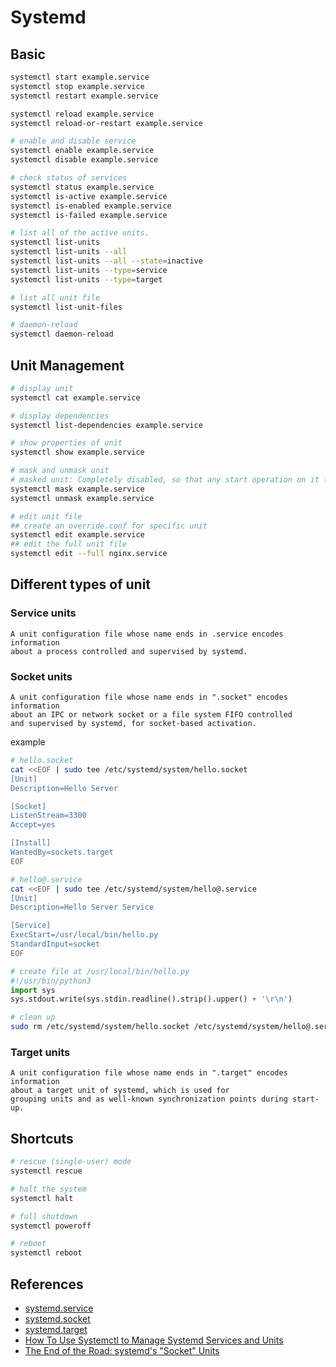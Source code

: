 # Systemd



## Basic

```bash
systemctl start example.service
systemctl stop example.service
systemctl restart example.service

systemctl reload example.service
systemctl reload-or-restart example.service

# enable and disable service
systemctl enable example.service
systemctl disable example.service

# check status of services
systemctl status example.service
systemctl is-active example.service
systemctl is-enabled example.service
systemctl is-failed example.service

# list all of the active units.
systemctl list-units
systemctl list-units --all
systemctl list-units --all --state=inactive
systemctl list-units --type=service
systemctl list-units --type=target

# list all unit file
systemctl list-unit-files

# daemon-reload
systemctl daemon-reload

```



## Unit Management

```bash
# display unit
systemctl cat example.service

# display dependencies
systemctl list-dependencies example.service

# show properties of unit
systemctl show example.service

# mask and unmask unit
# masked unit: Completely disabled, so that any start operation on it fails
systemctl mask example.service
systemctl unmask example.service

# edit unit file
## create an override.conf for specific unit
systemctl edit example.service
## edit the full unit file
systemctl edit --full nginx.service

```



## Different types of unit

### Service units

```
A unit configuration file whose name ends in .service encodes information
about a process controlled and supervised by systemd.
```

### Socket units

```
A unit configuration file whose name ends in ".socket" encodes information
about an IPC or network socket or a file system FIFO controlled
and supervised by systemd, for socket-based activation.
```

example

```bash
# hello.socket
cat <<EOF | sudo tee /etc/systemd/system/hello.socket
[Unit]
Description=Hello Server

[Socket]
ListenStream=3300
Accept=yes

[Install]
WantedBy=sockets.target
EOF
```

```bash
# hello@.service
cat <<EOF | sudo tee /etc/systemd/system/hello@.service
[Unit]
Description=Hello Server Service

[Service]
ExecStart=/usr/local/bin/hello.py
StandardInput=socket
EOF
```

```python
# create file at /usr/local/bin/hello.py
#!/usr/bin/python3
import sys
sys.stdout.write(sys.stdin.readline().strip().upper() + '\r\n')
```

```bash
# clean up
sudo rm /etc/systemd/system/hello.socket /etc/systemd/system/hello@.service /usr/local/bin/hello.py
```

### Target units

```
A unit configuration file whose name ends in ".target" encodes information
about a target unit of systemd, which is used for
grouping units and as well-known synchronization points during start-up.
```



## Shortcuts

```bash
# rescue (single-user) mode
systemctl rescue

# halt the system
systemctl halt

# full shutdown
systemctl poweroff

# reboot
systemctl reboot
```



## References

- [systemd.service ](https://www.freedesktop.org/software/systemd/man/systemd.service.html)
- [systemd.socket](https://www.freedesktop.org/software/systemd/man/systemd.socket.html)
- [systemd.target](https://www.freedesktop.org/software/systemd/man/systemd.target.html)
- [How To Use Systemctl to Manage Systemd Services and Units](https://www.digitalocean.com/community/tutorials/how-to-use-systemctl-to-manage-systemd-services-and-units)
- [The End of the Road: systemd's "Socket" Units](https://www.linux.com/blog/end-road-systemds-socket-units)

